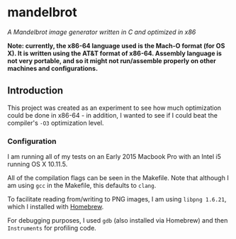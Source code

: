 # mandelbrot
*A Mandelbrot image generator written in C and optimized in x86*

**Note: currently, the x86-64 language used is the Mach-O format (for OS X). It is
written using the AT&T format of x86-64.
Assembly language is not very portable, and so it might not run/assemble
properly on other machines and configurations.**

## Introduction
This project was created as an experiment to see how much optimization
could be done in x86-64 - in addition, I wanted to see if I could beat the compiler's
`-O3` optimization level.

### Configuration
I am running all of my tests on an Early 2015 Macbook Pro with an Intel i5 running
OS X 10.11.5.

All of the compilation flags can be seen in the Makefile. Note that although I am
using `gcc` in the Makefile, this defaults to `clang`.

To facilitate reading from/writing to PNG images, I am using `libpng 1.6.21`, which
I installed with [Homebrew](http://brew.sh).

For debugging purposes, I used `gdb` (also installed via Homebrew) and then
`Instruments` for profiling code.
